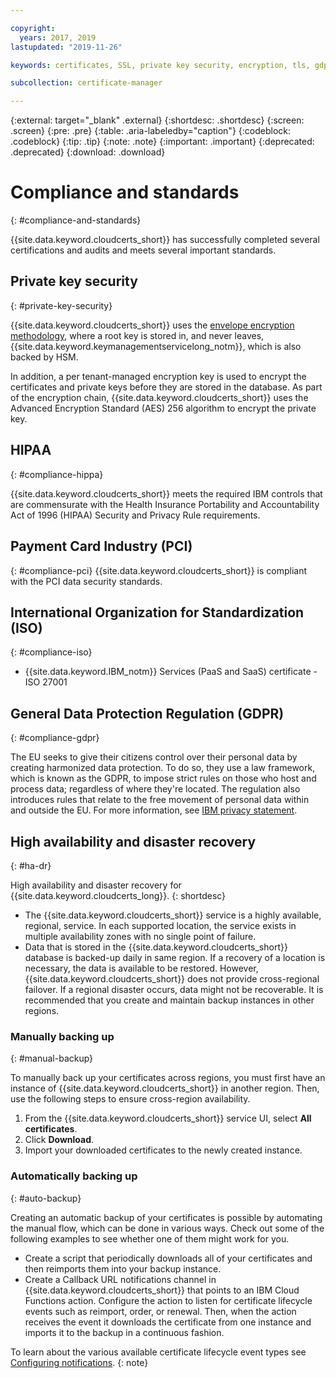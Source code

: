 ```yaml
---

copyright:
  years: 2017, 2019
lastupdated: "2019-11-26"

keywords: certificates, SSL, private key security, encryption, tls, gdpr, ha, dr, high-availability, disaster recovery

subcollection: certificate-manager

---
```


{:external: target="_blank" .external}
{:shortdesc: .shortdesc}
{:screen: .screen}
{:pre: .pre}
{:table: .aria-labeledby="caption"}
{:codeblock: .codeblock}
{:tip: .tip}
{:note: .note}
{:important: .important}
{:deprecated: .deprecated}
{:download: .download}



# Compliance and standards
{: #compliance-and-standards}

{{site.data.keyword.cloudcerts_short}} has successfully completed several certifications and audits and meets several important standards.

## Private key security
{: #private-key-security}

{{site.data.keyword.cloudcerts_short}} uses the [envelope encryption methodology](/docs/services/key-protect/concepts?topic=key-protect-envelope-encryption), where a root key is stored in, and never leaves, {{site.data.keyword.keymanagementservicelong_notm}}, which is also backed by HSM.

In addition, a per tenant-managed encryption key is used to encrypt the certificates and private keys before they are stored in the database. As part of the encryption chain, {{site.data.keyword.cloudcerts_short}} uses the Advanced Encryption Standard (AES) 256 algorithm to encrypt the private key.

## HIPAA
{: #compliance-hippa}

{{site.data.keyword.cloudcerts_short}} meets the required IBM controls that are commensurate with the Health Insurance Portability and Accountability Act of 1996 (HIPAA) Security and Privacy Rule requirements.

## Payment Card Industry (PCI)
{: #compliance-pci}
{{site.data.keyword.cloudcerts_short}} is compliant with the PCI data security standards.

## International Organization for Standardization (ISO)
{: #compliance-iso}

* {{site.data.keyword.IBM_notm}} Services (PaaS and SaaS) certificate - ISO 27001

## General Data Protection Regulation (GDPR)
{: #compliance-gdpr}

The EU seeks to give their citizens control over their personal data by creating harmonized data protection. To do so, they use a law framework, which is known as the GDPR, to impose strict rules on those who host and process data; regardless of where they're located. The regulation also introduces rules that relate to the free movement of personal data within and outside the EU. For more information, see [IBM privacy statement](https://www.ibm.com/privacy/).


## High availability and disaster recovery
{: #ha-dr}

High availability and disaster recovery for {{site.data.keyword.cloudcerts_long}}.
{: shortdesc}

* The {{site.data.keyword.cloudcerts_short}} service is a highly available, regional, service. In each supported location, the service exists in multiple availability zones with no single point of failure.
* Data that is stored in the {{site.data.keyword.cloudcerts_short}} database is backed-up daily in same region. If a recovery of a location is necessary, the data is available to be restored. However, {{site.data.keyword.cloudcerts_short}} does not provide cross-regional failover. If a regional disaster occurs, data might not be recoverable. It is recommended that you create and maintain backup instances in other regions.


### Manually backing up
{: #manual-backup}

To manually back up your certificates across regions, you must first have an instance of {{site.data.keyword.cloudcerts_short}} in another region. Then, use the following steps to ensure cross-region availability.

1. From the {{site.data.keyword.cloudcerts_short}} service UI, select **All certificates**.
2. Click **Download**.
3. Import your downloaded certificates to the newly created instance.

### Automatically backing up
{: #auto-backup}

Creating an automatic backup of your certificates is possible by automating the manual flow, which can be done in various ways. Check out some of the following examples to see whether one of them might work for you.

* Create a script that periodically downloads all of your certificates and then reimports them into your backup instance.
* Create a Callback URL notifications channel in {{site.data.keyword.cloudcerts_short}} that points to an IBM Cloud Functions action. Configure the action to listen for certificate lifecycle events such as reimport, order, or renewal. Then, when the action receives the event it downloads the certificate from one instance and imports it to the backup in a continuous fashion.

To learn about the various available certificate lifecycle event types see [Configuring notifications](/docs/services/certificate-manager?topic=certificate-manager-configuring-notifications). 
{: note}
